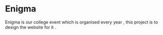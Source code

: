 # Enigma
Enigma is our  college event  which is organised every year , this project is to design the website for it .
